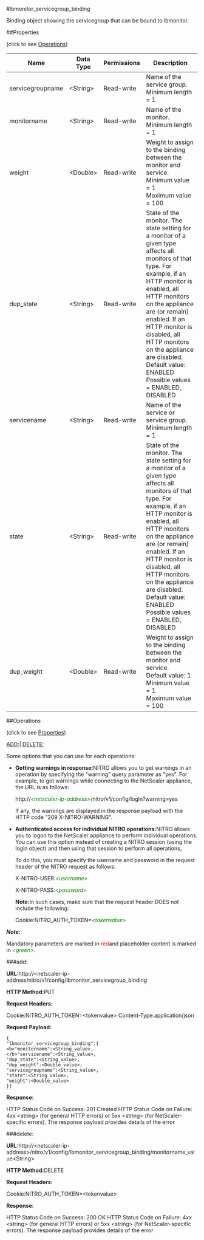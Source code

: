 #lbmonitor_servicegroup_binding

Binding object showing the servicegroup that can be bound to lbmonitor.


##Properties 
<span>(click to see [Operations](#opera))</span>


<table><thead><tr><th>Name</th><th>Data Type</th><th>Permissions</th><th>Description</th></tr></thead><tbody><tr><td>servicegroupname</td><td>&lt;String></td><td>Read-write</td><td>Name of the service group.<br>Minimum length = 1</td></tr><tr><td>monitorname</td><td>&lt;String></td><td>Read-write</td><td>Name of the monitor.<br>Minimum length = 1</td></tr><tr><td>weight</td><td>&lt;Double></td><td>Read-write</td><td>Weight to assign to the binding between the monitor and service.<br>Minimum value = 1<br>Maximum value = 100</td></tr><tr><td>dup_state</td><td>&lt;String></td><td>Read-write</td><td>State of the monitor. The state setting for a monitor of a given type affects all monitors of that type. For example, if an HTTP monitor is enabled, all HTTP monitors on the appliance are (or remain) enabled. If an HTTP monitor is disabled, all HTTP monitors on the appliance are disabled.<br>Default value: ENABLED<br>Possible values = ENABLED, DISABLED</td></tr><tr><td>servicename</td><td>&lt;String></td><td>Read-write</td><td>Name of the service or service group.<br>Minimum length = 1</td></tr><tr><td>state</td><td>&lt;String></td><td>Read-write</td><td>State of the monitor. The state setting for a monitor of a given type affects all monitors of that type. For example, if an HTTP monitor is enabled, all HTTP monitors on the appliance are (or remain) enabled. If an HTTP monitor is disabled, all HTTP monitors on the appliance are disabled.<br>Default value: ENABLED<br>Possible values = ENABLED, DISABLED</td></tr><tr><td>dup_weight</td><td>&lt;Double></td><td>Read-write</td><td>Weight to assign to the binding between the monitor and service.<br>Default value: 1<br>Minimum value = 1<br>Maximum value = 100</td></tr></tbody></table>
##Operations 
<span>(click to see [Properties](#prope))</span>


[ADD:]()| [DELETE:](#de)


Some options that you can use for each operations:
<ul><li><p><b>Getting warnings in response:</b>NITRO allows you to get warnings in an operation by specifying the "warning" query parameter as "yes". For example, to get warnings while connecting to the NetScaler appliance, the URL is as follows:</p><p>http://<span style="color:green;font-style:italic;">&lt;netscaler-ip-address&gt;</span>/nitro/v1/config/login?warning=yes</p><p>If any, the warnings are displayed in the response payload with the HTTP code "209 X-NITRO-WARNING".</p></li><li><p><b>Authenticated access for individual NITRO operations:</b>NITRO allows you to logon to the NetScaler appliance to perform individual operations. You can use this option instead of creating a NITRO session (using the login object) and then using that session to perform all operations,</p><p>To do this, you must specify the username and password in the request header of the NITRO request as follows:</p><p>X-NITRO-USER:<span style="color:green;font-style:italic;">&lt;username&gt;</span></p><p>X-NITRO-PASS:<span style="color:green;font-style:italic;">&lt;password&gt;</span></p><p><b>Note:</b>In such cases, make sure that the request header DOES not include the following:</p><p>Cookie:NITRO_AUTH_TOKEN=<span style="color:green;font-style:italic;">&lt;tokenvalue&gt;</span></p></li></ul>



***Note:*** 
Mandatory parameters are marked in <span style="color:#FF0000;">red</span>and placeholder content is marked in <span style="color:green;font-style:italic">&lt;green&gt;</span>.

###add:



<b>URL:</b>http://&lt;netscaler-ip-address/nitro/v1/config/lbmonitor_servicegroup_binding
<b>HTTP Method:</b>PUT
<b>Request Headers:</b>

Cookie:NITRO_AUTH_TOKEN=&lt;tokenvalue&gt;Content-Type:application/json

<b>Request Payload: </b>```{"lbmonitor_servicegroup_binding":{<b>"monitorname":<String_value>,</b>"servicename":<String_value>,"dup_state":<String_value>,"dup_weight":<Double_value>,"servicegroupname":<String_value>,"state":<String_value>,"weight":<Double_value>}}```
<b>Response:</b>
HTTP Status Code on Success: 201 CreatedHTTP Status Code on Failure: 4xx &lt;string&gt; (for general HTTP errors) or 5xx &lt;string&gt; (for NetScaler-specific errors). The response payload provides details of the error


###delete:



<b>URL:</b>http://&lt;netscaler-ip-address&gt;/nitro/v1/config/lbmonitor_servicegroup_binding/monitorname_value&lt;String&gt;
<b>HTTP Method:</b>DELETE
<b>Request Headers:</b>

Cookie:NITRO_AUTH_TOKEN=&lt;tokenvalue&gt;

<b>Response:</b>
HTTP Status Code on Success: 200 OKHTTP Status Code on Failure: 4xx &lt;string&gt; (for general HTTP errors) or 5xx &lt;string&gt; (for NetScaler-specific errors). The response payload provides details of the error


